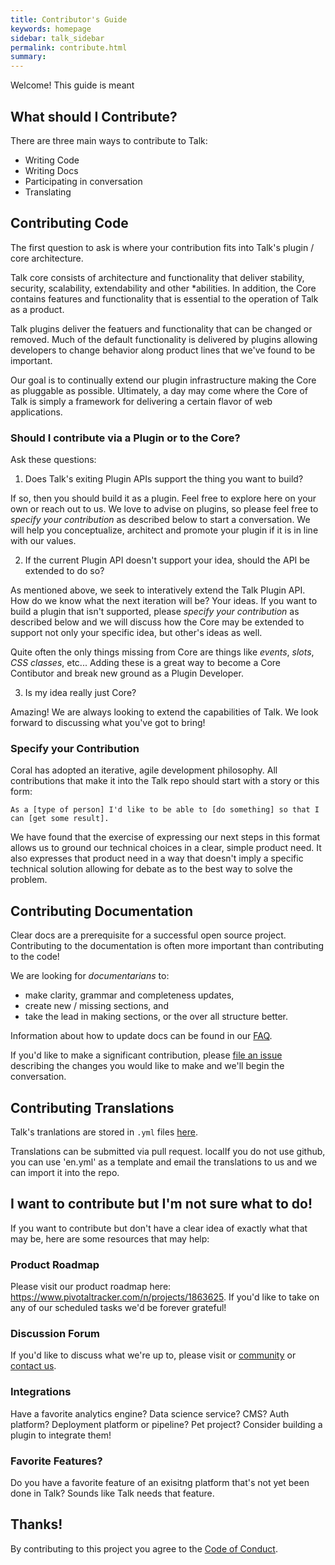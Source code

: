 ```yaml
---
title: Contributor's Guide
keywords: homepage
sidebar: talk_sidebar
permalink: contribute.html
summary:
---
```



Welcome! This guide is meant 

## What should I Contribute?

There are three main ways to contribute to Talk:

* Writing Code
* Writing Docs
* Participating in conversation
* Translating

## Contributing Code

The first question to ask is where your contribution fits into Talk's plugin / core architecture. 

Talk core consists of architecture and functionality that deliver stability, security, scalability, extendability and other *abilities. In addition, the Core contains features and functionality that is essential to the operation of Talk as a product.

Talk plugins deliver the featuers and functionality that can be changed or removed. Much of the default functionality is delivered by plugins allowing developers to change behavior along product lines that we've found to be important.

Our goal is to continually extend our plugin infrastructure making the Core as pluggable as possible. Ultimately, a day may come where the Core of Talk is simply a framework for delivering a certain flavor of web applications.

### Should I contribute via a Plugin or to the Core?

Ask these questions:

1) Does Talk's exiting Plugin APIs support the thing you want to build? 

If so, then you should build it as a plugin. Feel free to explore here on your own or reach out to us. We love to advise on plugins, so please feel free to _specify your contribution_ as described below to start a conversation. We will help you conceptualize, architect and promote your plugin if it is in line with our values.

2) If the current Plugin API doesn't support your idea, should the API be extended to do so?

As mentioned above, we seek to interatively extend the Talk Plugin API. How do we know what the next iteration will be? Your ideas. If you want to build a plugin that isn't supported, please _specify your contribution_ as described below and we will discuss how the Core may be extended to support not only your specific idea, but other's ideas as well.

Quite often the only things missing from Core are things like _events_, _slots_, _CSS classes_, etc... Adding these is a great way to become a Core Contibutor and break new ground as a Plugin Developer.

3) Is my idea really just Core?

Amazing! We are always looking to extend the capabilities of Talk. We look forward to discussing what you've got to bring!


### Specify your Contribution

Coral has adopted an iterative, agile development philosophy. All contributions that make it into the Talk repo should start with a story or this form:

`As a [type of person] I'd like to be able to [do something] so that I can [get some result].`

We have found that the exercise of expressing our next steps in this format allows us to ground our technical choices in a clear, simple product need. It also expresses that product need in a way that doesn't imply a specific technical solution allowing for debate as to the best way to solve the problem.


## Contributing Documentation

Clear docs are a prerequisite for a successful open source project. Contributing to the documentation is often more important than contributing to the code!

We are looking for _documentarians_ to:

* make clarity, grammar and completeness updates,
* create new / missing sections, and
* take the lead in making sections, or the over all structure better.

Information about how to update docs can be found in our [FAQ](faq.html#how-do-i-contribute-to-these-docs).

If you'd like to make a significant contribution, please [file an issue](https://github.com/coralproject/talk/issues) describing the changes you would like to make and we'll begin the conversation. 

## Contributing Translations

Talk's tranlations are stored in `.yml` files [here](https://github.com/coralproject/talk/tree/master/locales). 

Translations can be submitted via pull request. localIf you do not use github, you can use 'en.yml' as a template and email the translations to us and we can import it into the repo.  

## I want to contribute but I'm not sure what to do!

If you want to contribute but don't have a clear idea of exactly what that may be, here are some resources that may help:

### Product Roadmap

Please visit our product roadmap here: https://www.pivotaltracker.com/n/projects/1863625. If you'd like to take on any of our scheduled tasks we'd be forever grateful!

### Discussion Forum

If you'd like to discuss what we're up to, please visit or [community](https://community.coralproject.net/) or [contact us](https://coralproject.net/contact.html).

### Integrations

Have a favorite analytics engine? Data science service? CMS? Auth platform? Deployment platform or pipeline? Pet project? Consider building a plugin to integrate them!

### Favorite Features?

Do you have a favorite feature of an exisitng platform that's not yet been done in Talk? Sounds like Talk needs that feature.

## Thanks!

By contributing to this project you agree to the [Code of Conduct](https://coralproject.net/code-of-conduct.html).


